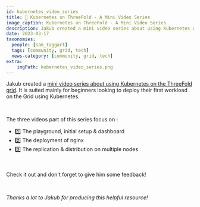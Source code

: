 ```yaml
---
id: kubernetes_video_series
title: 🎥 Kubernetes on ThreeFold - A Mini Video Series 
image_caption: Kubernetes on ThreeFold - A Mini Video Series 
description: Jakub created a mini video series about using Kubernetes on the ThreeFold grid. 
date: 2023-03-17
taxonomies:
  people: [sam_taggart]
  tags: [community, grid, tech]
  news-category: [community, grid, tech]
extra:
    imgPath: kubernetes_video_series.png
---
```


<!-- *"This article was originally published by Victoria Obeegadoo a former member of ThreeFold Foundation."* -->

Jakub created a [mini video series about using Kubernetes on the ThreeFold grid](https://forum.threefold.io/t/kubernetes-on-threefold-mini-video-series/3831). It is suited mainly for beginners looking to deploy their first workload on the Grid using Kubernetes. 

<br/>

The three videos part of this series focus on :
- 1️⃣ The playground, initial setup & dashboard
- 2️⃣ The deployment of nginx
- 3️⃣ The replication & distribution on multiple nodes

<br/>

Check it out and don't forget to give him some feedback! 

<br/>

_Thanks a lot to Jakub for producing this helpful resource!_